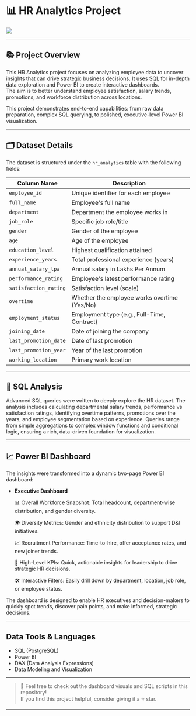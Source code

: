 # 📊 HR Analytics Project

![]("C:\Users\Skarg\Downloads\campaign-creators-gMsnXqILjp4-unsplash.jpg")

---

## 📚 Project Overview

This HR Analytics project focuses on analyzing employee data to uncover insights that can drive strategic business decisions. It uses SQL for in-depth data exploration and Power BI to create interactive dashboards.  
The aim is to better understand employee satisfaction, salary trends, promotions, and workforce distribution across locations.

This project demonstrates end-to-end capabilities: from raw data preparation, complex SQL querying, to polished, executive-level Power BI visualization.

---

## 🗂️ Dataset Details

The dataset is structured under the `hr_analytics` table with the following fields:

| Column Name            | Description                        |
|-------------------------|------------------------------------|
| `employee_id`           | Unique identifier for each employee |
| `full_name`             | Employee's full name               |
| `department`            | Department the employee works in   |
| `job_role`              | Specific job role/title            |
| `gender`                | Gender of the employee             |
| `age`                   | Age of the employee                |
| `education_level`       | Highest qualification attained     |
| `experience_years`      | Total professional experience (years) |
| `annual_salary_lpa`     | Annual salary in Lakhs Per Annum    |
| `performance_rating`    | Employee's latest performance rating |
| `satisfaction_rating`   | Satisfaction level (scale)          |
| `overtime`              | Whether the employee works overtime (Yes/No) |
| `employment_status`     | Employment type (e.g., Full-Time, Contract) |
| `joining_date`          | Date of joining the company         |
| `last_promotion_date`   | Date of last promotion              |
| `last_promotion_year`   | Year of the last promotion          |
| `working_location`      | Primary work location               |

---

## 🧐 SQL Analysis

Advanced SQL queries were written to deeply explore the HR dataset. The analysis includes calculating departmental salary trends, performance vs satisfaction ratings, identifying overtime patterns, promotions over the years, and employee segmentation based on experience. Queries range from simple aggregations to complex window functions and conditional logic, ensuring a rich, data-driven foundation for visualization.

---

## 📈 Power BI Dashboard

The insights were transformed into a dynamic two-page Power BI dashboard:

- **Executive Dashboard**
  
  📊 Overall Workforce Snapshot: Total headcount, department-wise distribution, and gender diversity.

  🌍 Diversity Metrics: Gender and ethnicity distribution to support D&I initiatives.

  📈 Recruitment Performance: Time-to-hire, offer acceptance rates, and new joiner trends.

  🚀 High-Level KPIs: Quick, actionable insights for leadership to drive strategic HR decisions.

  🛠️ Interactive Filters: Easily drill down by department, location, job role, or employee status.


The dashboard is designed to enable HR executives and decision-makers to quickly spot trends, discover pain points, and make informed, strategic decisions.

---

## Data Tools & Languages

- SQL (PostgreSQL)
- Power BI
- DAX (Data Analysis Expressions)
- Data Modeling and Visualization

---

> 💬 Feel free to check out the dashboard visuals and SQL scripts in this repository!  
> If you find this project helpful, consider giving it a ⭐ star.

---

